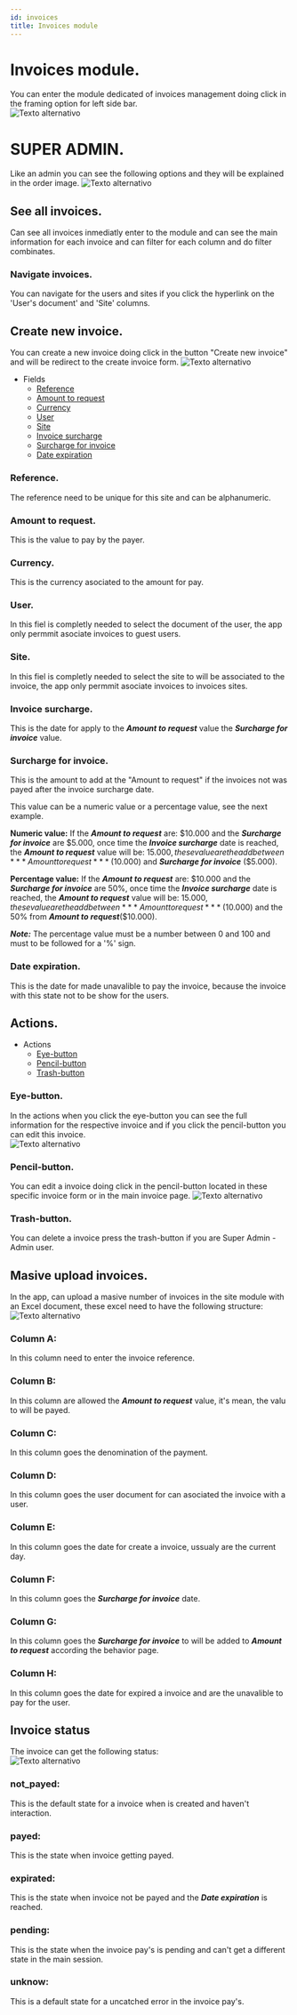 ```yaml
---
id: invoices
title: Invoices module
---
```


# Invoices module.

You can enter the module dedicated of invoices management doing click in the 
framing option for left side bar.<br/>
![Texto alternativo](/docs_img/invoices_dash.png "User panel")

# SUPER ADMIN.

Like an admin you can see the following options and they will be explained in 
the order image.
![Texto alternativo](/docs_img/invoices_panel.png "User panel")

## See all invoices.

Can see all invoices inmediatly enter to the module and can see the main information
for each invoice and can filter for each column and do filter combinates.

### Navigate invoices.

You can navigate for the users and sites if you click the hyperlink on the 'User's document' and 'Site' columns.

## Create new invoice.

You can create a new invoice doing click in the button "Create new invoice" and will be 
redirect to the create invoice form.
![Texto alternativo](/docs_img/create_invoice_form.png "User panel")

* Fields
    * [Reference](#reference)
    * [Amount to request](#amount-to-request)
    * [Currency](#currency)
    * [User](#user)
    * [Site](#site)
    * [Invoice surcharge](#invoice-surcharge)
    * [Surcharge for invoice](#surcharge-for-invoice)
    * [Date expiration](#date-expiration)


### Reference.

The reference need to be unique for this site and can be alphanumeric.

### Amount to request.

This is the value to pay by the payer.

### Currency.

This is the currency asociated to the amount for pay.

### User.

In this fiel is completly needed to select the document of the user, the app only 
permmit asociate invoices to guest users.

### Site.

In this fiel is completly needed to select the site to will be associated to the invoice, 
the app only permmit asociate invoices to invoices sites.

### Invoice surcharge.

This is the date for apply to the ***Amount to request*** value the ***Surcharge for invoice*** value.

### Surcharge for invoice.

This is the amount to add at the "Amount to request" if the invoices not was payed after the 
invoice surcharge date.

This value can be a numeric value or a percentage value, see the next example.

 **Numeric value:** If the ***Amount to request*** are: $10.000 and the ***Surcharge for invoice*** are
$5.000, once time the ***Invoice surcharge*** date is reached, the ***Amount to request*** value will be: 
$15.000, these value are the add between ***Amount to request***($10.000) and ***Surcharge for invoice***
($5.000).

 **Percentage value:** If the ***Amount to request*** are: $10.000 and the ***Surcharge for invoice*** are
 50%, once time the ***Invoice surcharge*** date is reached, the ***Amount to request*** value will be: 
$15.000, these value are the add between ***Amount to request***($10.000) and the 50% from ***Amount to request***($10.000).

***Note:*** The percentage value must be a number between 0 and 100 and must to be followed for a '%' sign.

### Date expiration.

This is the date for made unavalible to pay the invoice, because the invoice with this state not to be show for the users.

## Actions.

* Actions
    * [Eye-button](#eye-button)
    * [Pencil-button](#pencil-button)
    * [Trash-button](#trash-button)


### Eye-button.

In the actions when you click the eye-button you can see the full information 
for the respective invoice and if you click the pencil-button you can edit this invoice.<br/>
![Texto alternativo](/docs_img/see_invoice_form.png "User panel")

### Pencil-button.

You can edit a invoice doing click in the pencil-button located in these specific invoice form or in the 
main invoice page.
![Texto alternativo](/docs_img/edit_invoice_form.png "User panel")<br/>

### Trash-button.

You can delete a invoice press the trash-button if you are Super Admin - Admin user.

## Masive upload invoices.

In the app, can upload a masive number of invoices in the site module with an Excel document, these excel
need to have the following structure:<br/>
![Texto alternativo](/docs_img/excel_structure_invoice.png "User panel")<br/>

### Column A:

In this column need to enter the invoice reference.

### Column B:

In this column are allowed the ***Amount to request*** value, it's mean, the valu to will be payed.

### Column C:

In this column goes the denomination of the payment. 

### Column D:

In this column goes the user document for can asociated the invoice with a user.

### Column E:

In this column goes the date for create a invoice, ussualy are the current day.

### Column F:

In this column goes the ***Surcharge for invoice*** date.

### Column G:

In this column goes the ***Surcharge for invoice*** to will be added to ***Amount to request*** according the
behavior page.

### Column H:

In this column goes the date for expired a invoice and are the unavalible to pay for the user.

## Invoice status

The invoice can get the following status:<br/>
![Texto alternativo](/docs_img/invoices_status.png "User panel")<br/>

### not_payed:

This is the default state for a invoice when is created and haven't interaction.

### payed:

This is the state when invoice getting payed.

### expirated:

This is the state when invoice not be payed and the ***Date expiration*** is reached.

### pending:

This is the state when the invoice pay's is pending and can't get a different state in the main session.

### unknow:

This is a default state for a uncatched error in the invoice pay's.